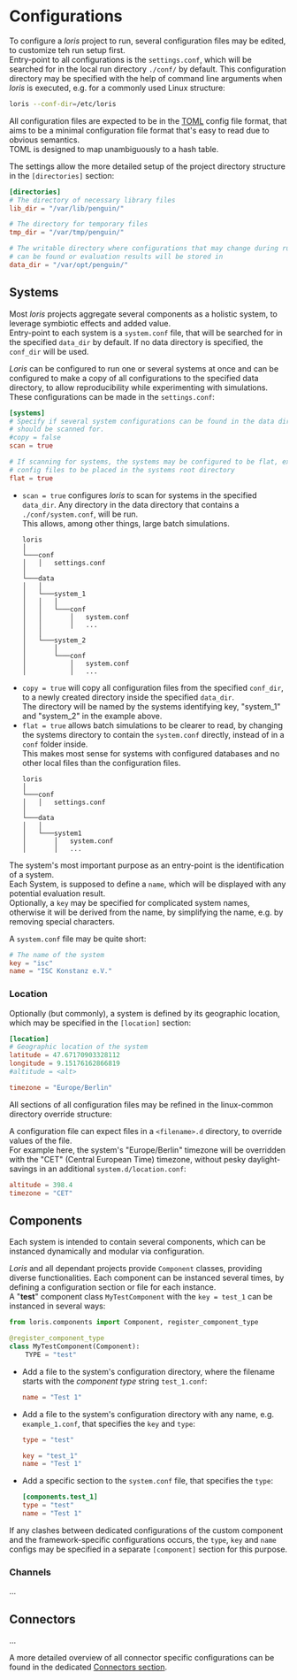 # Configurations

To configure a *loris* project to run, several configuration files may be edited, to customize teh run setup first.  
Entry-point to all configurations is the `settings.conf`, which will be searched for in the local run directory
`./conf/` by default. This configuration directory may be specified with the help of command line arguments when *loris*
is executed, e.g. for a commonly used Linux structure:

```bash
loris --conf-dir=/etc/loris
```

All configuration files are expected to be in the [TOML](https://toml.io/en/) config file format, that aims to be a
minimal configuration file format that's easy to read due to obvious semantics.  
TOML is designed to map unambiguously to a hash table.

The settings allow the more detailed setup of the project directory structure in the `[directories]` section:

```toml
[directories]
# The directory of necessary library files
lib_dir = "/var/lib/penguin/"

# The directory for temporary files
tmp_dir = "/var/tmp/penguin/"

# The writable directory where configurations that may change during runtime
# can be found or evaluation results will be stored in
data_dir = "/var/opt/penguin/"
```


## Systems

Most *loris* projects aggregate several components as a holistic system, to leverage symbiotic effects and added value.  
Entry-point to each system is a `system.conf` file, that will be searched for in the specified `data_dir` by default.
If no data directory is specified, the `conf_dir` will be used.

*Loris* can be configured to run one or several systems at once and can be configured to make a copy of all
configurations to the specified data directory, to allow reproducibility while experimenting with simulations.  
These configurations can be made in the `settings.conf`:

```toml
[systems]
# Specify if several system configurations can be found in the data directory and
# should be scanned for.
#copy = false
scan = true

# If scanning for systems, the systems may be configured to be flat, expecting
# config files to be placed in the systems root directory
flat = true
```

 - `scan = true` configures *loris* to scan for systems in the specified `data_dir`. Any directory in the data
    directory that contains a `./conf/system.conf`, will be run.  
    This allows, among other things, large batch
    simulations.
    ```
    loris
    │
    └───conf
    │   │   settings.conf
    │  
    └───data
    │   │  
    │   └───system_1
    │   │   │  
    │   │   └───conf
    │   │       │   system.conf
    │   │       │   ...
    │   │  
    │   └───system_2
    │       │  
    │       └───conf
    │           │   system.conf
    │           │   ...
    ```
 - `copy = true` will copy all configuration files from the specified `conf_dir`, to a newly created
    directory inside the specified `data_dir`.  
    The directory will be named by the systems identifying key, "system_1" and "system_2" in the example above.
 - `flat = true` allows batch simulations to be clearer to read, by changing the systems directory to contain the
    `system.conf` directly, instead of in a `conf` folder inside.  
    This makes most sense for systems with configured databases and no other local files than the configuration files.
    ```
    loris
    │
    └───conf
    │   │   settings.conf
    │  
    └───data
    │   │  
    │   └───system1
    │       │   system.conf
    │       │   ...
    ```

The system's most important purpose as an entry-point is the identification of a system.  
Each System, is supposed to define a `name`, which will be displayed with any potential evaluation result.  
Optionally, a `key` may be specified for complicated system names, otherwise it will be derived from the name,
by simplifying the name, e.g. by removing special characters.

A `system.conf` file may be quite short:

```toml
# The name of the system
key = "isc"
name = "ISC Konstanz e.V."
```


### Location

Optionally (but commonly), a system is defined by its geographic location, which may be specified in the `[location]`
section:

```toml
[location]
# Geographic location of the system
latitude = 47.67170903328112
longitude = 9.15176162866819
#altitude = <alt>

timezone = "Europe/Berlin"
```

All sections of all configuration files may be refined in the linux-common directory override structure:

A configuration file can expect files in a `<filename>.d` directory, to override values of the file.  
For example here, the system's "Europe/Berlin" timezone will be overridden with the "CET" (Central European Time)
timezone, without pesky daylight-savings in an additional `system.d/location.conf`:

```toml
altitude = 398.4
timezone = "CET"
```


## Components

Each system is intended to contain several components, which can be instanced dynamically and modular via configuration.

*Loris* and all dependant projects provide `Component` classes, providing diverse functionalities. Each component can be
instanced several times, by defining a configuration section or file for each instance.  
A "**test**" component class `MyTestComponent` with the `key = test_1` can be instanced in several ways:

```python
from loris.components import Component, register_component_type

@register_component_type
class MyTestComponent(Component):
    TYPE = "test"
```

 - Add a file to the system's configuration directory, where the filename starts with the *component type* string
   `test_1.conf`:
    ```toml
    name = "Test 1"
    ```
 - Add a file to the system's configuration directory with any name, e.g. `example_1.conf`,
   that specifies the `key` and `type`:
    ```toml
    type = "test"

    key = "test_1"
    name = "Test 1"
    ```
 - Add a specific section to the `system.conf` file, that specifies the `type`:
    ```toml
    [components.test_1]
    type = "test"
    name = "Test 1"
    ```

If any clashes between dedicated configurations of the custom component and the framework-specific configurations occurs,
the `type`, `key` and `name` configs may be specified in a separate `[component]` section for this purpose.


### Channels

...

## Connectors

...

A more detailed overview of all connector specific configurations can be found in the
dedicated [Connectors section](../connectors/index.md).
